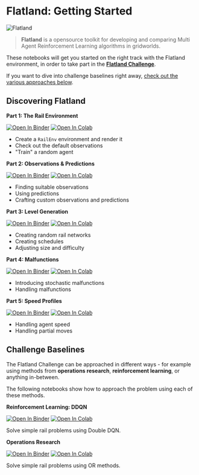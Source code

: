 # Flatland: Getting Started



![Flatland](https://i.imgur.com/0rnbSLY.gif)

> **Flatland** is a opensource toolkit for developing and comparing Multi Agent Reinforcement Learning algorithms in gridworlds.

These notebooks will get you started on the right track with the Flatland environment, in order to take part in the **[Flatland Challenge](https://www.aicrowd.com/challenges/flatland-challenge)**.

If you want to dive into challenge baselines right away, [check out the various approaches below](#challenge-baselines). 

Discovering Flatland
---

**Part 1: The Rail Environment**

[![Open In Binder](https://mybinder.org/badge.svg)](https://mybinder.org/v2/gh/MasterScrat/getting-started/master?filepath=notebook_1.ipynb)
[![Open In Colab](https://colab.research.google.com/assets/colab-badge.svg)](https://colab.research.google.com/github/MasterScrat/getting-started/blob/master/notebook_1.ipynb)

- Create a `RailEnv` environment and render it
- Check out the default observations
- "Train" a random agent

**Part 2: Observations & Predictions**

[![Open In Binder](https://mybinder.org/badge.svg)](https://mybinder.org/v2/gh/MasterScrat/getting-started/master?filepath=notebook_2.ipynb)
[![Open In Colab](https://colab.research.google.com/assets/colab-badge.svg)](https://colab.research.google.com/github/MasterScrat/getting-started/blob/master/notebook_2.ipynb)

- Finding suitable observations
- Using predictions
- Crafting custom observations and predictions

**Part 3: Level Generation**

[![Open In Binder](https://mybinder.org/badge.svg)](https://mybinder.org/v2/gh/MasterScrat/getting-started/master?filepath=notebook_1.ipynb)
[![Open In Colab](https://colab.research.google.com/assets/colab-badge.svg)](https://colab.research.google.com/github/MasterScrat/getting-started/blob/master/notebook_3.ipynb)

- Creating random rail networks
- Creating schedules
- Adjusting size and difficulty

**Part 4: Malfunctions**

[![Open In Binder](https://mybinder.org/badge.svg)](https://mybinder.org/v2/gh/MasterScrat/getting-started/master?filepath=notebook_1.ipynb)
[![Open In Colab](https://colab.research.google.com/assets/colab-badge.svg)](https://colab.research.google.com/github/MasterScrat/getting-started/blob/master/notebook_4.ipynb)

- Introducing stochastic malfunctions
- Handling malfunctions

**Part 5: Speed Profiles**

[![Open In Binder](https://mybinder.org/badge.svg)](https://mybinder.org/v2/gh/MasterScrat/getting-started/master?filepath=notebook_1.ipynb)
[![Open In Colab](https://colab.research.google.com/assets/colab-badge.svg)](https://colab.research.google.com/github/MasterScrat/getting-started/blob/master/notebook_5.ipynb)

- Handling agent speed
- Handling partial moves


Challenge Baselines
---

The Flatland Challenge can be approached in different ways - for example using methods from **operations research**, **reinforcement learning**, or anything in-between.

The following notebooks show how to approach the problem using each of these methods.

**Reinforcement Learning: DDQN**

[![Open In Binder](https://mybinder.org/badge.svg)](https://mybinder.org/v2/gh/MasterScrat/getting-started/master?filepath=notebook_1.ipynb)
[![Open In Colab](https://colab.research.google.com/assets/colab-badge.svg)](https://colab.research.google.com/github/MasterScrat/getting-started/blob/master/notebook_5.ipynb)

Solve simple rail problems using Double DQN.

**Operations Research**

[![Open In Binder](https://mybinder.org/badge.svg)](https://mybinder.org/v2/gh/MasterScrat/getting-started/master?filepath=notebook_1.ipynb)
[![Open In Colab](https://colab.research.google.com/assets/colab-badge.svg)](https://colab.research.google.com/github/MasterScrat/getting-started/blob/master/notebook_5.ipynb)

Solve simple rail problems using OR methods.